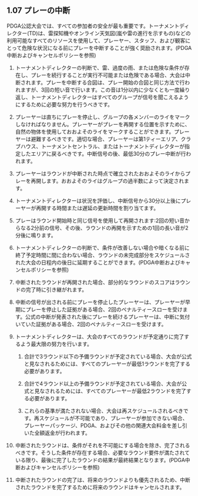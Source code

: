 ## 1.07 プレーの中断

PDGA公認大会では、すべての参加者の安全が最も重要です。トーナメントディレクター(TD)は、雷探知機やオンライン天気図(嵐や雷の進行を示すもの)などの利用可能なすべてのリソースを使用して、プレーヤー、スタッフ、および観客にとって危険な状況になる前にプレーを中断することが強く奨励されます。(PDGA中断およびキャンセルポリシーを参照)

1. トーナメントディレクターの判断で、雷、過度の雨、または危険な条件が存在し、プレーを続行することが実行不可能または危険である場合、大会は中断されます。プレーを中断する合図は、プレー開始の合図と同じ方法で行われますが、3回の短い音で行います。この音は1分以内に少なくとも一度繰り返し、トーナメントディレクターはすべてのグループが信号を聞こえるようにするために必要な努力を行うべきです。

1. プレーヤーは直ちにプレーを停止し、グループの各メンバーのライをマークしなければなりません。プレーヤーがプレーを再開する位置を示すために、自然の物体を使用しておおよそのライをマークすることができます。プレーヤーは避難するべきです。適切な場合、プレーヤーは第1ティーエリア、クラブハウス、トーナメントセントラル、またはトーナメントディレクターが指定したエリアに戻るべきです。中断信号の後、最低30分のプレー中断が行われます。

1. プレーヤーはラウンドが中断された時点で確立されたおおよそのライからプレーを再開します。おおよそのライはグループの過半数によって決定されます。

1. トーナメントディレクターは状況を評価し、中断信号から30分以上後にプレーヤーが再開する時間または遅延の更新時間を割り当てます。

1. プレーはラウンド開始時と同じ信号を使用して再開されます:2回の短い音からなる2分前の信号、その後、ラウンドの再開を示すための1回の長い音が2分後に鳴ります。

1. トーナメントディレクターの判断で、条件が改善しない場合や暗くなる前に終了予定時間に間に合わない場合、ラウンドの未完成部分をスケジュールされた大会の日程内の後日に延期することができます。(PDGA中断およびキャンセルポリシーを参照)

1. 中断されたラウンドが再開された場合、部分的なラウンドのスコアはラウンドの完了時に引き継がれます。

1. 中断の信号が出される前にプレーを停止したプレーヤーは、プレーヤーが早期にプレーを停止した証拠がある場合、2回のペナルティースローを受けます。公式の中断が発表された後にプレーを続けるプレーヤーは、中断に気付いていた証拠がある場合、2回のペナルティースローを受けます。

1. トーナメントディレクターは、大会のすべてのラウンドが予定通りに完了するよう最大限の努力を行います。

    1. 合計で3ラウンド以下の予備ラウンドが予定されている場合、大会が公式と見なされるためには、すべてのプレーヤーが最低1ラウンドを完了する必要があります。

    1. 合計で4ラウンド以上の予備ラウンドが予定されている場合、大会が公式と見なされるためには、すべてのプレーヤーが最低2ラウンドを完了する必要があります。

    1. これらの基準が満たされない場合、大会は再スケジュールされるべきです。再スケジュールが不可能であり、プレーヤーが参加できない場合、プレーヤーパッケージ、PDGA、およびその他の関連大会料金を差し引いた全額返金が行われます。

1. 中断されたラウンドは、条件がそれを不可能にする場合を除き、完了されるべきです。そうした条件が存在する場合、必要なラウンド要件が満たされている限り、最後に完了したラウンドの結果が最終結果となります。(PDGA中断およびキャンセルポリシーを参照)

1. 中断されたラウンドの完了は、将来のラウンドよりも優先されるため、中断されたラウンドを完了するために将来のラウンドはキャンセルされます。
